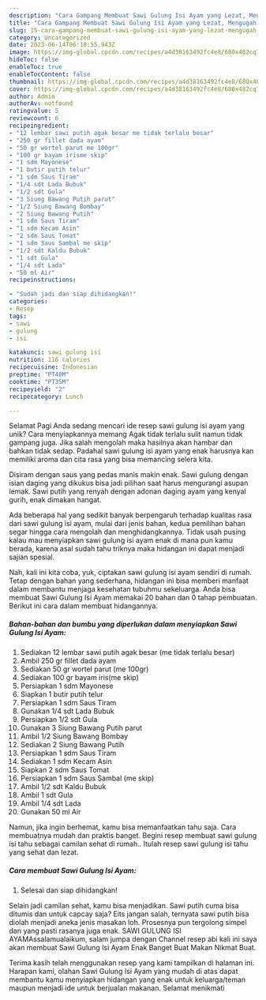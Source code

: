 ```yaml
---
description: "Cara Gampang Membuat Sawi Gulung Isi Ayam yang Lezat, Mengugah Selera"
title: "Cara Gampang Membuat Sawi Gulung Isi Ayam yang Lezat, Mengugah Selera"
slug: 15-cara-gampang-membuat-sawi-gulung-isi-ayam-yang-lezat-mengugah-selera
category: Uncategorized
date: 2023-06-14T06:18:55.943Z
image: https://img-global.cpcdn.com/recipes/a4d38163492fc4e8/680x482cq70/sawi-gulung-isi-ayam-foto-resep-utama.jpg
hideToc: false
enableToc: true
enableTocContent: false
thumbnail: https://img-global.cpcdn.com/recipes/a4d38163492fc4e8/680x482cq70/sawi-gulung-isi-ayam-foto-resep-utama.jpg
cover: https://img-global.cpcdn.com/recipes/a4d38163492fc4e8/680x482cq70/sawi-gulung-isi-ayam-foto-resep-utama.jpg
author: Admin
authorAv: notfound
ratingvalue: 5
reviewcount: 6
recipeingredient:
- "12 lembar sawi putih agak besar me tidak terlalu besar"
- "250 gr fillet dada ayam"
- "50 gr wortel parut me 100gr"
- "100 gr bayam irisme skip"
- "1 sdm Mayonese"
- "1 butir putih telur"
- "1 sdm Saus Tiram"
- "1/4 sdt Lada Bubuk"
- "1/2 sdt Gula"
- "3 Siung Bawang Putih parut"
- "1/2 Siung Bawang Bombay"
- "2 Siung Bawang Putih"
- "1 sdm Saus Tiram"
- "1 sdm Kecam Asin"
- "2 sdm Saus Tomat"
- "1 sdm Saus Sambal me skip"
- "1/2 sdt Kaldu Bubuk"
- "1 sdt Gula"
- "1/4 sdt Lada"
- "50 ml Air"
recipeinstructions:

- "Sudah jadi dan siap dihidangkan!"
categories:
- Resep
tags:
- sawi
- gulung
- isi

katakunci: sawi gulung isi 
nutrition: 116 calories
recipecuisine: Indonesian
preptime: "PT40M"
cooktime: "PT35M"
recipeyield: "2"
recipecategory: Lunch

---
```



Selamat Pagi Anda sedang mencari ide resep sawi gulung isi ayam yang unik? Cara menyiapkannya memang Agak tidak terlalu sulit namun tidak gampang juga. Jika salah mengolah maka hasilnya akan hambar dan bahkan tidak sedap. Padahal sawi gulung isi ayam yang enak harusnya kan memiliki aroma dan cita rasa yang bisa memancing selera kita.


Disiram dengan saus yang pedas manis makin enak. Sawi gulung dengan isian daging yang dikukus bisa jadi pilihan saat harus mengurangi asupan lemak. Sawi putih yang renyah dengan adonan daging ayam yang kenyal gurih, enak dimakan hangat.

Ada beberapa hal yang sedikit banyak berpengaruh terhadap kualitas rasa dari sawi gulung isi ayam, mulai dari jenis bahan, kedua pemilihan bahan segar hingga cara mengolah dan menghidangkannya. Tidak usah pusing kalau mau menyiapkan sawi gulung isi ayam enak di mana pun kamu berada, karena asal sudah tahu triknya maka hidangan ini dapat menjadi sajian spesial.


Nah, kali ini kita coba, yuk, ciptakan sawi gulung isi ayam sendiri di rumah. Tetap dengan bahan yang sederhana, hidangan ini bisa memberi manfaat dalam membantu menjaga kesehatan tubuhmu sekeluarga. Anda bisa membuat Sawi Gulung Isi Ayam memakai 20 bahan dan 0 tahap pembuatan. Berikut ini cara dalam membuat hidangannya.

<!--inarticleads1-->

##### Bahan-bahan dan bumbu yang diperlukan dalam menyiapkan Sawi Gulung Isi Ayam:

1. Sediakan 12 lembar sawi putih agak besar (me tidak terlalu besar)
1. Ambil 250 gr fillet dada ayam
1. Sediakan 50 gr wortel parut (me 100gr)
1. Sediakan 100 gr bayam iris(me skip)
1. Persiapkan 1 sdm Mayonese
1. Siapkan 1 butir putih telur
1. Persiapkan 1 sdm Saus Tiram
1. Gunakan 1/4 sdt Lada Bubuk
1. Persiapkan 1/2 sdt Gula
1. Gunakan 3 Siung Bawang Putih parut
1. Ambil 1/2 Siung Bawang Bombay
1. Sediakan 2 Siung Bawang Putih
1. Persiapkan 1 sdm Saus Tiram
1. Sediakan 1 sdm Kecam Asin
1. Siapkan 2 sdm Saus Tomat
1. Persiapkan 1 sdm Saus Sambal (me skip)
1. Ambil 1/2 sdt Kaldu Bubuk
1. Ambil 1 sdt Gula
1. Ambil 1/4 sdt Lada
1. Gunakan 50 ml Air


Namun, jika ingin berhemat, kamu bisa memanfaatkan tahu saja. Cara membuatnya mudah dan praktis banget. Begini resep membuat sawi gulung isi tahu sebagai camilan sehat di rumah.. Itulah resep sawi gulung isi tahu yang sehat dan lezat. 

<!--inarticleads2-->

##### Cara membuat Sawi Gulung Isi Ayam:


1. Selesai dan siap dihidangkan!

Selain jadi camilan sehat, kamu bisa menjadikan. Sawi putih cuma bisa ditumis dan untuk capcay saja? Eits jangan salah, ternyata sawi putih bisa diolah menjadi aneka jenis masakan loh. Prosesnya pun tergolong simpel dan yang pasti rasanya juga enak. SAWI GULUNG ISI AYAMAssalamualaikum, salam jumpa dengan Channel resep abi kali ini saya akan membuat Sawi Gulung Isi Ayam Enak Banget Buat Makan Nikmat Buat. 

Terima kasih telah menggunakan resep yang kami tampilkan di halaman ini. Harapan kami, olahan Sawi Gulung Isi Ayam yang mudah di atas dapat membantu kamu menyiapkan hidangan yang enak untuk keluarga/teman maupun menjadi ide untuk berjualan makanan. Selamat menikmati

